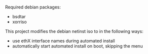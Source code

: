 Required debian packages:

- bsdtar
- xorriso


This project modifies the debian netinst iso to in the following ways:

- use ethX interface names during automated install
- automatically start automated install on boot, skipping the menu
